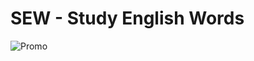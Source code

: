 
#  SEW - Study English Words

![Promo](https://user-images.githubusercontent.com/34953510/197361801-4f325651-ad73-40a2-b8e7-454fca2cddf9.png)

